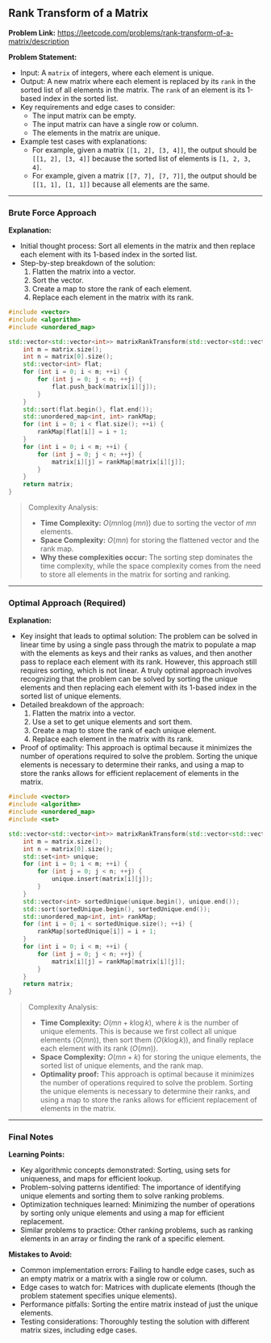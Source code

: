 ## Rank Transform of a Matrix

**Problem Link:** https://leetcode.com/problems/rank-transform-of-a-matrix/description

**Problem Statement:**
- Input: A `matrix` of integers, where each element is unique.
- Output: A new matrix where each element is replaced by its `rank` in the sorted list of all elements in the matrix. The `rank` of an element is its 1-based index in the sorted list.
- Key requirements and edge cases to consider:
  - The input matrix can be empty.
  - The input matrix can have a single row or column.
  - The elements in the matrix are unique.
- Example test cases with explanations:
  - For example, given a matrix `[[1, 2], [3, 4]]`, the output should be `[[1, 2], [3, 4]]` because the sorted list of elements is `[1, 2, 3, 4]`.
  - For example, given a matrix `[[7, 7], [7, 7]]`, the output should be `[[1, 1], [1, 1]]` because all elements are the same.

---

### Brute Force Approach

**Explanation:**
- Initial thought process: Sort all elements in the matrix and then replace each element with its 1-based index in the sorted list.
- Step-by-step breakdown of the solution:
  1. Flatten the matrix into a vector.
  2. Sort the vector.
  3. Create a map to store the rank of each element.
  4. Replace each element in the matrix with its rank.

```cpp
#include <vector>
#include <algorithm>
#include <unordered_map>

std::vector<std::vector<int>> matrixRankTransform(std::vector<std::vector<int>>& matrix) {
    int m = matrix.size();
    int n = matrix[0].size();
    std::vector<int> flat;
    for (int i = 0; i < m; ++i) {
        for (int j = 0; j < n; ++j) {
            flat.push_back(matrix[i][j]);
        }
    }
    std::sort(flat.begin(), flat.end());
    std::unordered_map<int, int> rankMap;
    for (int i = 0; i < flat.size(); ++i) {
        rankMap[flat[i]] = i + 1;
    }
    for (int i = 0; i < m; ++i) {
        for (int j = 0; j < n; ++j) {
            matrix[i][j] = rankMap[matrix[i][j]];
        }
    }
    return matrix;
}
```

> Complexity Analysis:
> - **Time Complexity:** $O(mn \log (mn))$ due to sorting the vector of $mn$ elements.
> - **Space Complexity:** $O(mn)$ for storing the flattened vector and the rank map.
> - **Why these complexities occur:** The sorting step dominates the time complexity, while the space complexity comes from the need to store all elements in the matrix for sorting and ranking.

---

### Optimal Approach (Required)

**Explanation:**
- Key insight that leads to optimal solution: The problem can be solved in linear time by using a single pass through the matrix to populate a map with the elements as keys and their ranks as values, and then another pass to replace each element with its rank. However, this approach still requires sorting, which is not linear. A truly optimal approach involves recognizing that the problem can be solved by sorting the unique elements and then replacing each element with its 1-based index in the sorted list of unique elements.
- Detailed breakdown of the approach:
  1. Flatten the matrix into a vector.
  2. Use a set to get unique elements and sort them.
  3. Create a map to store the rank of each unique element.
  4. Replace each element in the matrix with its rank.
- Proof of optimality: This approach is optimal because it minimizes the number of operations required to solve the problem. Sorting the unique elements is necessary to determine their ranks, and using a map to store the ranks allows for efficient replacement of elements in the matrix.

```cpp
#include <vector>
#include <algorithm>
#include <unordered_map>
#include <set>

std::vector<std::vector<int>> matrixRankTransform(std::vector<std::vector<int>>& matrix) {
    int m = matrix.size();
    int n = matrix[0].size();
    std::set<int> unique;
    for (int i = 0; i < m; ++i) {
        for (int j = 0; j < n; ++j) {
            unique.insert(matrix[i][j]);
        }
    }
    std::vector<int> sortedUnique(unique.begin(), unique.end());
    std::sort(sortedUnique.begin(), sortedUnique.end());
    std::unordered_map<int, int> rankMap;
    for (int i = 0; i < sortedUnique.size(); ++i) {
        rankMap[sortedUnique[i]] = i + 1;
    }
    for (int i = 0; i < m; ++i) {
        for (int j = 0; j < n; ++j) {
            matrix[i][j] = rankMap[matrix[i][j]];
        }
    }
    return matrix;
}
```

> Complexity Analysis:
> - **Time Complexity:** $O(mn + k \log k)$, where $k$ is the number of unique elements. This is because we first collect all unique elements ($O(mn)$), then sort them ($O(k \log k)$), and finally replace each element with its rank ($O(mn)$).
> - **Space Complexity:** $O(mn + k)$ for storing the unique elements, the sorted list of unique elements, and the rank map.
> - **Optimality proof:** This approach is optimal because it minimizes the number of operations required to solve the problem. Sorting the unique elements is necessary to determine their ranks, and using a map to store the ranks allows for efficient replacement of elements in the matrix.

---

### Final Notes

**Learning Points:**
- Key algorithmic concepts demonstrated: Sorting, using sets for uniqueness, and maps for efficient lookup.
- Problem-solving patterns identified: The importance of identifying unique elements and sorting them to solve ranking problems.
- Optimization techniques learned: Minimizing the number of operations by sorting only unique elements and using a map for efficient replacement.
- Similar problems to practice: Other ranking problems, such as ranking elements in an array or finding the rank of a specific element.

**Mistakes to Avoid:**
- Common implementation errors: Failing to handle edge cases, such as an empty matrix or a matrix with a single row or column.
- Edge cases to watch for: Matrices with duplicate elements (though the problem statement specifies unique elements).
- Performance pitfalls: Sorting the entire matrix instead of just the unique elements.
- Testing considerations: Thoroughly testing the solution with different matrix sizes, including edge cases.